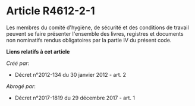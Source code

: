 # Article R4612-2-1

Les membres du comité d'hygiène, de sécurité et des conditions de travail peuvent se faire présenter l'ensemble des livres,
registres et documents non nominatifs rendus obligatoires par la partie IV du présent code.

**Liens relatifs à cet article**

_Créé par_:

  - Décret n°2012-134 du 30 janvier 2012 - art. 2

_Abrogé par_:

  - Décret n°2017-1819 du 29 décembre 2017 - art. 1
